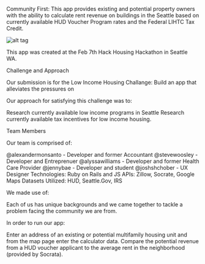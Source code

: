 Community First:
This app provides existing and potential property owners with the ability to calculate rent revenue on buildings in the Seattle based on currently available HUD Voucher Program rates and the Federal LIHTC Tax Credit.

![alt tag](http://i.imgur.com/PXDnCga.jpg)

This app was created at the Feb 7th Hack Housing Hackathon in Seattle WA.

Challenge and Approach

Our submission is for the Low Income Housing Challange: Build an app that alleviates the pressures on

Our approach for satisfying this challenge was to:

Research currently available low income programs in Seattle
Research currently available tax incentives for low income housing.

Team Members

Our team is comprised of:

@alexandermonsanto - Developer and former Accountant
@stevewoosley - Developer and Entreprenuer
@alyssawilliams - Developer and former Health Care Provider
@jennybae - Developer and student
@joshshchober - UX Designer
Technologies: Ruby on Rails and JS
APIs: Zillow, Socrate, Google Maps
Datasets Utilized: HUD, Seattle.Gov, IRS

We made use of:

Each of us has unique backgrounds and we came together to tackle a problem facing the community we are from.


In order to run our app:

Enter an address of an existing or potential multifamily housing unit and from the map page enter the calculator data. Compare the potential revenue from a HUD voucher applicant to the average rent in the neighborhood (provided by Socrata).




